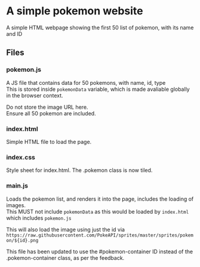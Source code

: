 # A simple pokemon website

A simple HTML webpage showing the first 50 list of pokemon, with its name and ID

## Files

### pokemon.js   

A JS file that contains data for 50 pokemons, with name, id, type  
This is stored inside `pokemonData` variable, which is made avaliable globally in the browser context.  

Do not store the image URL here.  
Ensure all 50 pokemon are included.

### index.html  

Simple HTML file to load the page.  

### index.css   

Style sheet for index.html.  The .pokemon class is now tiled.

### main.js   

Loads the pokemon list, and renders it into the page, includes the loading of images.  
This MUST not include `pokemonData` as this would be loaded by `index.html` which includes `pokemon.js`  

This will also load the image using just the id via `https://raw.githubusercontent.com/PokeAPI/sprites/master/sprites/pokemon/${id}.png`

This file has been updated to use the #pokemon-container ID instead of the .pokemon-container class, as per the feedback.